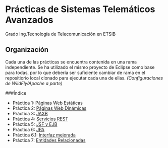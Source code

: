 Prácticas de Sistemas Telemáticos Avanzados
======================================
Grado Ing.Tecnología de Telecomunicación en ETSIB

Organización
------------
Cada una de las prácticas se encuentra contenida en una rama independiente. Se
ha utilizado el mismo proyecto de Eclipse como base para todas, por lo que
debería ser suficiente cambiar de rama en el repositiorio local clonado para
ejecutar cada una de ellas. _(Configuraciones de WildFly/Apache a parte)_

###Índice
* Práctica 1: [Páginas Web Estáticas](https://github.com/Darkeye9/STA-Repo/tree/Pra1)
* Práctica 2: [Páginas Web Dinámicas](https://github.com/Darkeye9/STA-Repo/tree/Pra2)
* Práctica 3: [JAXB](https://github.com/Darkeye9/STA-Repo/tree/Pra3)
* Práctica 4: [Servicios REST](https://github.com/Darkeye9/STA-Repo/tree/Pra4)
* Práctica 5: [JSF y EJB](https://github.com/Darkeye9/STA-Repo/tree/Pra5)
* Práctica 6: [JPA](https://github.com/Darkeye9/STA-Repo/tree/Pra6)
* Práctica 6.1: [Interfaz mejorada](https://github.com/Darkeye9/STA-Repo/tree/Pra6-Mejorada)
* Práctica 7: [Entidades Relacionadas](https://github.com/Darkeye9/STA-Repo/tree/Pra7)
